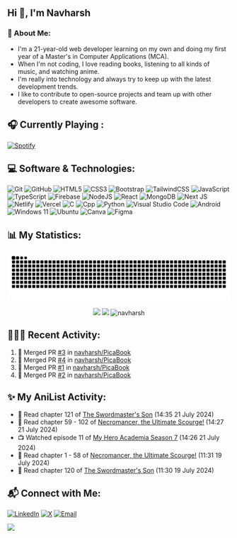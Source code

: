 ## Hi 👋, I'm Navharsh


### 📝 About Me:

- I'm a 21-year-old web developer learning on my own and doing my first year of a Master's in Computer Applications (MCA).
- When I'm not coding, I love reading books, listening to all kinds of music, and watching anime.
- I'm really into technology and always try to keep up with the latest development trends.
- I like to contribute to open-source projects and team up with other developers to create awesome software.

<!--
## 🛠️ Key Projects:
- **[Project Name](https://github.com/navharsh/project-link)**: Short description of what this project does and any key features.
- **[Another Project](https://github.com/navharsh/another-project-link)**: Brief overview of this project and its highlights.
- **[Yet Another Project](https://github.com/navharsh/yet-another-project-link)**: A summary of the project's purpose and technologies used.
-->
## 🎧 Currently Playing :
  [![Spotify](https://nav-spotify.vercel.app/api/spotify?background_color=0d1117&border_color=4e334e)](https://open.spotify.com/user/chwmd7jiqjx7cqlnc1rfzri7s)

## 💻 Software & Technologies:
![Git](https://img.shields.io/badge/git-%23F05033.svg?style=for-the-badge&logo=git&logoColor=white)
![GitHub](https://img.shields.io/badge/GITHUB-181717?style=for-the-badge&logo=github&logoColor=white)
![HTML5](https://img.shields.io/badge/html5-%23E34F26.svg?style=for-the-badge&logo=html5&logoColor=white)
![CSS3](https://img.shields.io/badge/css3-%231572B6.svg?style=for-the-badge&logo=css3&logoColor=white)
![Bootstrap](https://img.shields.io/badge/bootstrap-%23563D7C.svg?style=for-the-badge&logo=bootstrap&logoColor=white)
![TailwindCSS](https://img.shields.io/badge/tailwindcss-%2338B2AC.svg?style=for-the-badge&logo=tailwind-css&logoColor=white)
![JavaScript](https://img.shields.io/badge/javascript-%23F7DF1E.svg?style=for-the-badge&logo=javascript&logoColor=white)
![TypeScript](https://img.shields.io/badge/typescript-%233178C6.svg?style=for-the-badge&logo=typescript&logoColor=white)
![Firebase](https://img.shields.io/badge/Firebase-039BE5?style=for-the-badge&logo=Firebase&logoColor=white)
![NodeJS](https://img.shields.io/badge/node.js-6DA55F?style=for-the-badge&logo=node.js&logoColor=white)
![React](https://img.shields.io/badge/react-%2320232a.svg?style=for-the-badge&logo=react&logoColor=%2361DAFB)
![MongoDB](https://img.shields.io/badge/MongoDB-%234ea94b.svg?style=for-the-badge&logo=mongodb&logoColor=white)
![Next JS](https://img.shields.io/badge/Next-black?style=for-the-badge&logo=next.js&logoColor=white)
![Netlify](https://img.shields.io/badge/netlify-%23000000.svg?style=for-the-badge&logo=netlify&logoColor=#00C7B7)
![Vercel](https://img.shields.io/badge/vercel-%23000000.svg?style=for-the-badge&logo=vercel&logoColor=white)
![C](https://img.shields.io/badge/c-%2300599C.svg?style=for-the-badge&logo=c&logoColor=white)
![Cpp](https://img.shields.io/badge/cpp-%2300599C.svg?style=for-the-badge&logo=cplusplus&logoColor=white)
![Python](https://img.shields.io/badge/python-3670A0?style=for-the-badge&logo=python&logoColor=ffdd54)
![Visual Studio Code](https://img.shields.io/badge/VISUAL--STUDIO--CODE-007ACC?style=for-the-badge&logo=visual-studio-code&logoColor=white)
![Android](https://img.shields.io/badge/Android-3DDC84?style=for-the-badge&logo=android&logoColor=white)
![Windows 11](https://img.shields.io/badge/Windows-0078D6?style=for-the-badge&logo=windows&logoColor=white)
![Ubuntu](https://img.shields.io/badge/Ubuntu-E95420?style=for-the-badge&logo=ubuntu&logoColor=white)
![Canva](https://img.shields.io/badge/Canva-%2300C4CC.svg?style=for-the-badge&logo=Canva&logoColor=white)
![Figma](https://img.shields.io/badge/Figma-%23F24E1E.svg?style=for-the-badge&logo=figma&logoColor=white&logoSize=amd)

## 📊 My Statistics:
<div align="center">
  <img src="https://raw.githubusercontent.com/navharsh/navharsh/output/github-contribution-grid-snake-dark.svg" />
</div>

<p align="center">
  <img height="50%" width="auto" src="https://nav-readme.vercel.app/api?username=navharsh&show_icons=true&count_private=true&theme=github_dark&hide_border=true&hide=contribs&rank_icon=github&bg_color=00000000">
  <img height="50%" width="auto" src="https://nav-readme.vercel.app/api/top-langs/?username=navharsh&layout=compact&hide_border=true&theme=github_dark&bg_color=00000000&langs_count=6">
  <img height="45%" width="auto" src="https://github-readme-streak-stats.herokuapp.com/?user=navharsh&theme=github_dark&hide_border=true&bg_color=00000000" alt="navharsh" />
</p>

## 🧑🏻‍💻 Recent Activity:

<!--START_SECTION:activity-->
1. 🎉 Merged PR [#3](https://github.com/navharsh/PicaBook/pull/3) in [navharsh/PicaBook](https://github.com/navharsh/PicaBook)
2. 🎉 Merged PR [#4](https://github.com/navharsh/PicaBook/pull/4) in [navharsh/PicaBook](https://github.com/navharsh/PicaBook)
3. 🎉 Merged PR [#1](https://github.com/navharsh/PicaBook/pull/1) in [navharsh/PicaBook](https://github.com/navharsh/PicaBook)
4. 🎉 Merged PR [#2](https://github.com/navharsh/PicaBook/pull/2) in [navharsh/PicaBook](https://github.com/navharsh/PicaBook)
<!--END_SECTION:activity-->


## ✨ My AniList Activity:
<!-- ANILIST_ACTIVITY:start -->

-   📖 Read chapter 121 of [The Swordmaster's Son](https://anilist.co/manga/149332) (14:35 21 July 2024)
-   📖 Read chapter 59 - 102 of [Necromancer, the Ultimate Scourge!](https://anilist.co/manga/167372) (14:27 21 July 2024)
-   📺 Watched episode 11 of [My Hero Academia Season 7](https://anilist.co/anime/163139) (14:26 21 July 2024)
-   📖 Read chapter 1 - 58 of [Necromancer, the Ultimate Scourge!](https://anilist.co/manga/167372) (11:31 19 July 2024)
-   📖 Read chapter 120 of [The Swordmaster's Son](https://anilist.co/manga/149332) (11:30 19 July 2024)

<!-- ANILIST_ACTIVITY:end -->

## 📬 Connect with Me:
[![LinkedIn](https://img.shields.io/badge/LinkedIn-%230077B5.svg?style=for-the-badge&logo=linkedin&logoColor=white)](https://linkedin.com/in/navharsh)
[![X](https://img.shields.io/badge/X-%231DA1F2.svg?style=for-the-badge&logo=x&logoColor=white)](https://x.com/navharsh_)
[![Email](https://img.shields.io/badge/Email-%23D14836.svg?style=for-the-badge&logo=gmail&logoColor=white)](mailto:hello@navharsh.com)

[![](https://visitcount.itsvg.in/api?id=navharsh&label=Profile%20Views&color=12&icon=3&pretty=true)](https://visitcount.itsvg.in)
